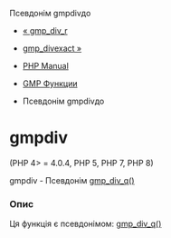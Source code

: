 Псевдонім gmpdivдо

-   [« gmp\_div\_r](function.gmp-div-r.html)
    
-   [gmp\_divexact »](function.gmp-divexact.html)
    
-   [PHP Manual](index.html)
    
-   [GMP Функции](ref.gmp.html)
    
-   Псевдонім gmpdivдо
    

# gmpdiv

(PHP 4> = 4.0.4, PHP 5, PHP 7, PHP 8)

gmpdiv - Псевдонім [gmp\_div\_q()](function.gmp-div-q.html)

### Опис

Ця функція є псевдонімом: [gmp\_div\_q()](function.gmp-div-q.html)